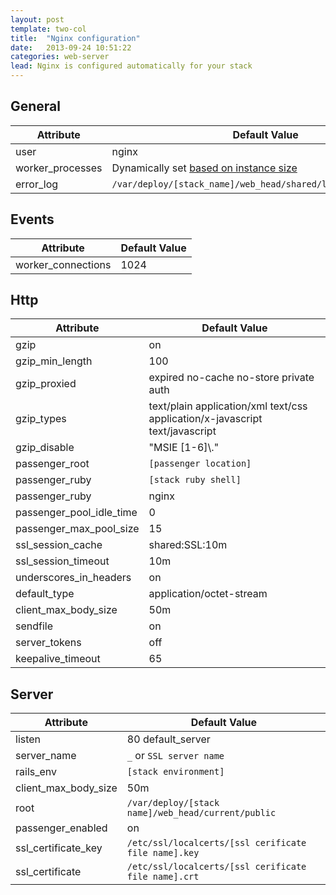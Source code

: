 ```yaml
---
layout: post
template: two-col
title:  "Nginx configuration"
date:   2013-09-24 10:51:22
categories: web-server
lead: Nginx is configured automatically for your stack
---
```




## General
<table class='table table-bordered table-striped'>
	<thead>
		<tr>
			<th>Attribute</th>
			<th>Default Value</th>
		</tr>
	</thead>
	<tbody>
		<tr>
			<td>user</td>
			<td>nginx</td>
		</tr>
		<tr>
			<td>worker&#95;processes</td>
			<td>Dynamically set <a href="/help/vendor_instances">based on instance size</a></td>
		</tr>
		<tr>
			<td>error&#95;log</td>
			<td><code>/var/deploy/[stack&#95;name]/web&#95;head/shared/log/nginx&#95;error.log</code></td>
		</tr>
	</tbody>
</table>

## Events
<table class='table table-bordered table-striped'>
	<thead>
		<tr>
			<th>Attribute</th>
			<th>Default Value</th>
		</tr>
	</thead>
	<tbody>
		<tr>
			<td>worker&#95;connections</td>
			<td>1024</td>
		</tr>
	</tbody>
</table>

## Http
<table class='table table-bordered table-striped'>
	<thead>
		<tr>
			<th>Attribute</th>
			<th>Default Value</th>
		</tr>
	</thead>
	<tbody>
		<tr>
			<td>gzip</td>
			<td>on</td>
		</tr>
		<tr>
			<td>gzip&#95;min&#95;length</td>
			<td>100</td>
		</tr>
		<tr>
			<td>gzip&#95;proxied</td>
			<td>expired no-cache no-store private auth</td>
		</tr>
		<tr>
			<td>gzip&#95;types</td>
			<td>text/plain application/xml text/css application/x-javascript text/javascript</td>
		</tr>
		<tr>
			<td>gzip&#95;disable</td>
			<td>"MSIE [1-6]\."</td>
		</tr>
		<tr>
			<td>passenger&#95;root</td>
			<td><code>[passenger location]</code></td>
		</tr>
		<tr>
			<td>passenger&#95;ruby</td>
			<td><code>[stack ruby shell]</code></td>
		</tr>
		<tr>
			<td>passenger&#95;ruby</td>
			<td>nginx</td>
		</tr>
		<tr>
			<td>passenger&#95;pool&#95;idle&#95;time</td>
			<td>0</td>
		</tr>
		<tr>
			<td>passenger&#95;max&#95;pool&#95;size</td>
			<td>15</td>
		</tr>
		<tr>
			<td>ssl&#95;session&#95;cache</td>
			<td>shared:SSL:10m</td>
		</tr>
		<tr>
			<td>ssl&#95;session&#95;timeout</td>
			<td>10m</td>
		</tr>
		<tr>
			<td>underscores&#95;in&#95;headers</td>
			<td>on</td>
		</tr>
		<tr>
			<td>default&#95;type</td>
			<td>application/octet-stream</td>
		</tr>
		<tr>
			<td>client&#95;max&#95;body&#95;size</td>
			<td>50m</td>
		</tr>
		<tr>
			<td>sendfile</td>
			<td>on</td>
		</tr>
		<tr>
			<td>server&#95;tokens</td>
			<td>off</td>
		</tr>
		<tr>
			<td>keepalive&#95;timeout</td>
			<td>65</td>
		</tr>
	</tbody>
</table>

## Server
<table class='table table-bordered table-striped'>
	<thead>
		<tr>
			<th>Attribute</th>
			<th>Default Value</th>
		</tr>
	</thead>
	<tbody>
		<tr>
			<td>listen</td>
			<td>80 default&#95;server</td>
		</tr>
		<tr>
			<td>server&#95;name</td>
			<td><code>_</code> or <code>SSL server name</code></td>
		</tr>
		<tr>
			<td>rails&#95;env</td>
			<td><code>[stack environment]</code></td>
		</tr>
		<tr>
			<td>client&#95;max&#95;body&#95;size</td>
			<td>50m</td>
		</tr>
		<tr>
			<td>root</td>
			<td><code>/var/deploy/[stack name]/web&#95;head/current/public</code></td>
		</tr>
		<tr>
			<td>passenger&#95;enabled</td>
			<td>on</td>
		</tr>
		<tr>
			<td>ssl&#95;certificate&#95;key</td>
			<td><code>/etc/ssl/localcerts/[ssl cerificate file name].key</code></td>
		</tr>
		<tr>
			<td>ssl&#95;certificate</td>
			<td><code>/etc/ssl/localcerts/[ssl cerificate file name].crt</code></td>
		</tr>
	</tbody>
</table>